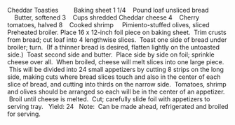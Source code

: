 Cheddar Toasties
 
 
    Baking sheet
1 1/4    Pound loaf unsliced bread
    Butter, softened
3    Cups shredded Cheddar cheese
4    Cherry tomatoes, halved
8    Cooked shrimp
    Pimiento-stuffed olives, sliced
 
 
Preheated broiler.
Place 16 x 12-inch foil piece on baking sheet.  Trim crusts from bread; cut loaf into 4 lengthwise slices.  Toast one side of bread under broiler; turn.  (If a thinner bread is desired, flatten lightly on the untoasted side.)  Toast second side and butter.  Place side by side on foil; sprinkle cheese over all.  When broiled, cheese will melt slices into one large piece.  This will be divided into 24 small appetizers by cutting 8 strips on the long side, making cuts where bread slices touch and also in the center of each slice of bread, and cutting into thirds on the narrow side.  Tomatoes, shrimp and olives should be arranged so each will be in the center of an appetizer.  Broil until cheese is melted.  Cut; carefully slide foil with appetizers to serving tray.
 
Yield: 24
 
Note:  Can be made ahead, refrigerated and broiled for serving.

